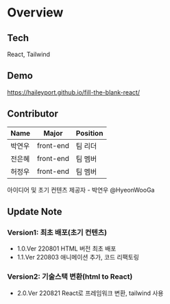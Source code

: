 # Overview

## Tech

React, Tailwind

## Demo

https://haileyport.github.io/fill-the-blank-react/

## Contributor

| Name   | Major     | Position |
| ------ | --------- | -------- |
| 박연우 | front-end | 팀 리더  |
| 전은혜 | front-end | 팀 멤버  |
| 허정우 | front-end | 팀 멤버  |

아이디어 및 초기 컨텐츠 제공자 - 박연우 @HyeonWooGa

## Update Note

### **Version1**: 최초 배포(초기 컨텐츠)

- 1.0.Ver 220801 HTML 버전 최초 배포
- 1.1.Ver 220803 애니메이션 추가, 코드 리팩토링

### **Version2**: 기술스택 변환(html to React)

- 2.0.Ver 220821 React로 프레임워크 변환, tailwind 사용
